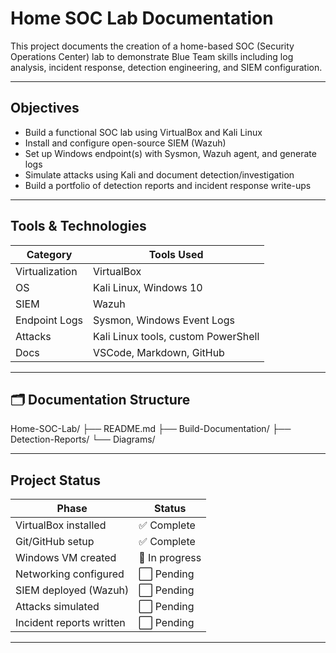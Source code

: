 # Home SOC Lab Documentation

This project documents the creation of a home-based SOC (Security Operations Center) lab to demonstrate Blue Team skills including log analysis, incident response, detection engineering, and SIEM configuration.

---

## Objectives

- Build a functional SOC lab using VirtualBox and Kali Linux
- Install and configure open-source SIEM (Wazuh)
- Set up Windows endpoint(s) with Sysmon, Wazuh agent, and generate logs
- Simulate attacks using Kali and document detection/investigation
- Build a portfolio of detection reports and incident response write-ups

---

## Tools & Technologies

| Category       | Tools Used                           |
|----------------|---------------------------------------|
| Virtualization | VirtualBox                           |
| OS             | Kali Linux, Windows 10               |
| SIEM           | Wazuh                                |
| Endpoint Logs  | Sysmon, Windows Event Logs           |
| Attacks        | Kali Linux tools, custom PowerShell  |
| Docs           | VSCode, Markdown, GitHub             |

---

## 🗂️ Documentation Structure

Home-SOC-Lab/
├── README.md
├── Build-Documentation/
├── Detection-Reports/
└── Diagrams/

---

## Project Status

| Phase                     | Status       |
|---------------------------|--------------|
| VirtualBox installed      | ✅ Complete  |
| Git/GitHub setup          | ✅ Complete  |
| Windows VM created        | 🔄 In progress |
| Networking configured     | ⬜ Pending    |
| SIEM deployed (Wazuh)     | ⬜ Pending    |
| Attacks simulated         | ⬜ Pending    |
| Incident reports written  | ⬜ Pending    |

---

